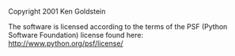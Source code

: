 Copyright 2001 Ken Goldstein

The software is licensed according to the terms of the PSF (Python Software Foundation) license found here: http://www.python.org/psf/license/